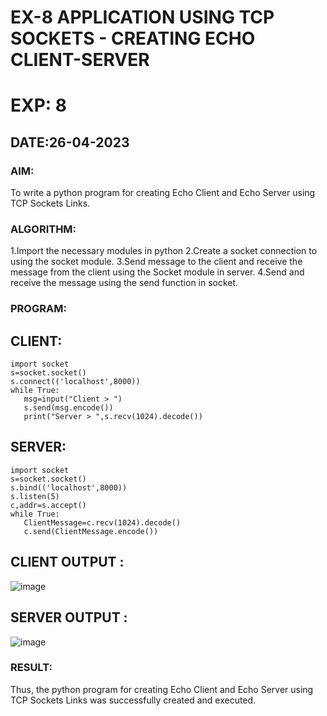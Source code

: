 # EX-8 APPLICATION USING TCP SOCKETS - CREATING ECHO CLIENT-SERVER
# EXP: 8
## DATE:26-04-2023
### AIM:
To write a python program for creating Echo Client and Echo Server using TCP Sockets Links.

### ALGORITHM:
1.Import the necessary modules in python
2.Create a socket connection to using the socket module.
3.Send message to the client and receive the message from the client using the Socket module in server.
4.Send and receive the message using the send function in socket.
### PROGRAM:
## CLIENT:
```
import socket
s=socket.socket()
s.connect(('localhost',8000))
while True:
   msg=input("Client > ")
   s.send(msg.encode())
   print("Server > ",s.recv(1024).decode())
```
## SERVER:
```
import socket
s=socket.socket()
s.bind(('localhost',8000))
s.listen(5)
c,addr=s.accept()
while True:
   ClientMessage=c.recv(1024).decode()
   c.send(ClientMessage.encode())
```
## CLIENT OUTPUT :
![image](https://github.com/Pranavvv12/EX-8/assets/121292280/0d1e918c-a45c-4197-9402-538b4848fba8)


## SERVER OUTPUT :
![image](https://github.com/Pranavvv12/EX-8/assets/121292280/0835c5d0-c0c7-4455-a3c8-2d99a59cfbe7)


### RESULT:
Thus, the python program for creating Echo Client and Echo Server using TCP Sockets Links was successfully created and executed.
